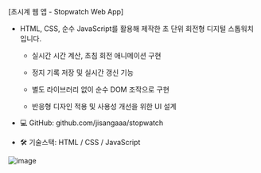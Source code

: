 [초시계 웹 앱 - Stopwatch Web App]
- HTML, CSS, 순수 JavaScript를 활용해 제작한 초 단위 회전형 디지털 스톱워치입니다.

    - 실시간 시간 계산, 초침 회전 애니메이션 구현

    - 정지 기록 저장 및 실시간 갱신 기능

    - 별도 라이브러리 없이 순수 DOM 조작으로 구현

    - 반응형 디자인 적용 및 사용성 개선을 위한 UI 설계

- 💻 GitHub: github.com/jisangaaa/stopwatch
- 🛠 기술스택: HTML / CSS / JavaScript

![image](https://github.com/user-attachments/assets/378c90cc-93ad-4bf6-8801-0e805c356c2f)
